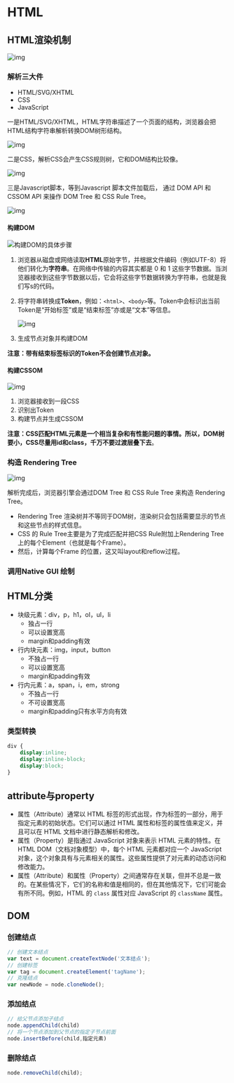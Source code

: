 # HTML

## HTML渲染机制

![img](https://pic4.zhimg.com/80/v2-1d78cd3caa2ec9c1d1ccf72187280897_720w.webp)

### 解析三大件

- HTML/SVG/XHTML
- CSS
- JavaScript

一是HTML/SVG/XHTML，HTML字符串描述了一个页面的结构，浏览器会把HTML结构字符串解析转换DOM树形结构。

![img](https://p1-jj.byteimg.com/tos-cn-i-t2oaga2asx/gold-user-assets/2019/3/31/169d470437a6c15a~tplv-t2oaga2asx-zoom-in-crop-mark:3024:0:0:0.awebp)

二是CSS，解析CSS会产生CSS规则树，它和DOM结构比较像。

![img](https://p1-jj.byteimg.com/tos-cn-i-t2oaga2asx/gold-user-assets/2019/3/31/169d478a0f4bd16c~tplv-t2oaga2asx-zoom-in-crop-mark:3024:0:0:0.awebp)

三是Javascript脚本，等到Javascript 脚本文件加载后， 通过 DOM API 和 CSSOM API 来操作 DOM Tree 和 CSS Rule Tree。

![img](https://p1-jj.byteimg.com/tos-cn-i-t2oaga2asx/gold-user-assets/2019/3/31/169d4780e0a3fa44~tplv-t2oaga2asx-zoom-in-crop-mark:3024:0:0:0.awebp)

#### 构建DOM

![构建DOM的具体步骤](https://p1-jj.byteimg.com/tos-cn-i-t2oaga2asx/gold-user-assets/2018/12/28/167f5262f5d0aadd~tplv-t2oaga2asx-zoom-in-crop-mark:3024:0:0:0.awebp)

1. 浏览器从磁盘或网络读取**HTML**原始字节，并根据文件编码（例如UTF-8）将他们转化为**字符串**。在网络中传输的内容其实都是 0 和 1 这些字节数据。当浏览器接收到这些字节数据以后，它会将这些字节数据转换为字符串，也就是我们写s的代码。

2. 将字符串转换成**Token**，例如：`<html>`、`<body>`等。Token中会标识出当前Token是“开始标签”或是“结束标签”亦或是“文本”等信息。

   ![img](https://p1-jj.byteimg.com/tos-cn-i-t2oaga2asx/gold-user-assets/2018/12/28/167f54a4ce149a05~tplv-t2oaga2asx-zoom-in-crop-mark:3024:0:0:0.awebp)

3. 生成节点对象并构建DOM

**注意：带有结束标签标识的Token不会创建节点对象。**

#### 构建CSSOM

![img](https://p1-jj.byteimg.com/tos-cn-i-t2oaga2asx/gold-user-assets/2018/12/28/167f55aabacd4bac~tplv-t2oaga2asx-zoom-in-crop-mark:3024:0:0:0.awebp)

1. 浏览器接收到一段CSS
2. 识别出Token
3. 构建节点并生成CSSOM

**注意：CSS匹配HTML元素是一个相当复杂和有性能问题的事情。所以，DOM树要小，CSS尽量用id和class，千万不要过渡层叠下去**。



### 构造 Rendering Tree

![img](https://p1-jj.byteimg.com/tos-cn-i-t2oaga2asx/gold-user-assets/2018/12/28/167f5652521fea2f~tplv-t2oaga2asx-zoom-in-crop-mark:3024:0:0:0.awebp)



解析完成后，浏览器引擎会通过DOM Tree 和 CSS Rule Tree 来构造 Rendering Tree。

- Rendering Tree 渲染树并不等同于DOM树，渲染树只会包括需要显示的节点和这些节点的样式信息。
- CSS 的 Rule Tree主要是为了完成匹配并把CSS Rule附加上Rendering Tree上的每个Element（也就是每个Frame）。
- 然后，计算每个Frame 的位置，这又叫layout和reflow过程。

### 调用Native GUI 绘制

## HTML分类

- 块级元素：div，p，h1，ol，ul，li
    - 独占一行
    - 可以设置宽高
    - margin和padding有效
- 行内块元素：img，input，button
    - 不独占一行
    - 可以设置宽高
    - margin和padding有效
- 行内元素：a，span，i，em，strong
    - 不独占一行
    - 不可设置宽高
    - margin和padding只有水平方向有效

### 类型转换

```css
div {
    display:inline;
    display:inline-block;
    display:block;
}
```

## attribute与property

- 属性（Attribute）通常以 HTML 标签的形式出现，作为标签的一部分，用于指定元素的初始状态。它们可以通过 HTML 属性和标签的属性值来定义，并且可以在 HTML 文档中进行静态解析和修改。
- 属性（Property）是指通过 JavaScript 对象来表示 HTML 元素的特性。在 HTML DOM（文档对象模型）中，每个 HTML 元素都对应一个 JavaScript 对象，这个对象具有与元素相关的属性。这些属性提供了对元素的动态访问和修改能力。
- 属性（Attribute）和属性（Property）之间通常存在关联，但并不总是一致的。在某些情况下，它们的名称和值是相同的，但在其他情况下，它们可能会有所不同。例如，HTML 的 `class` 属性对应 JavaScript 的 `className` 属性。

## DOM

### 创建结点

```js
// 创建文本结点
var text = document.createTextNode('文本结点');
// 创建标签
var tag = document.createElement('tagName');
// 克隆结点
var newNode = node.cloneNode();
```

### 添加结点

```js
// 给父节点添加子结点
node.appendChild(child)
// 将一个节点添加到父节点的指定子节点前面
node.insertBefore(child,指定元素)
```

### 删除结点

```js
node.removeChild(child);
```

